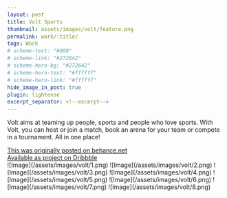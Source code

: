 ```yaml
---
layout: post
title: Volt Sports
thumbnail: assets/images/volt/feature.png
permalink: work/:title/
tags: Work
# scheme-text: "#000"
# scheme-link: "#272642"
# scheme-hero-bg: "#272642"
# scheme-hero-text: "#ffffff"
# scheme-hero-link: "#ffffff"
hide_image_in_post: true
plugin: lightense
excerpt_separator: <!--excerpt-->
---
```

<p>Volt aims at teaming up people, sports and people who love sports. With Volt, you can host or join a match, book an arena for your team or compete in a tournament. All in one place!</p>
<!--excerpt-->
<a href="https://www.behance.net/gallery/63067091/Volt-Sports-A-Social-Sports-App-Concept" target="_blank">This was originally posted on behance.net</a>
<br>
<a href="https://dribbble.com/sahildave/projects/663391-Volt-Sports" target="_blank">Available as project on Dribbble</a>

<br>
![Image](/assets/images/volt/1.png)
![Image](/assets/images/volt/2.png)
![Image](/assets/images/volt/3.png)
![Image](/assets/images/volt/4.png)
![Image](/assets/images/volt/5.png)
![Image](/assets/images/volt/6.png)
![Image](/assets/images/volt/7.png)
![Image](/assets/images/volt/8.png)